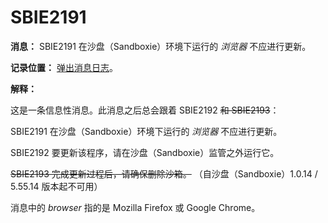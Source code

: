 # SBIE2191

**消息：** SBIE2191 在沙盘（Sandboxie）环境下运行的 _浏览器_ 不应进行更新。

**记录位置：** [弹出消息日志](PopupMessageLog.md)。

**解释：**

这是一条信息性消息。此消息之后总会跟着 SBIE2192 ~~和 SBIE2193~~：

SBIE2191 在沙盘（Sandboxie）环境下运行的 _浏览器_ 不应进行更新。

SBIE2192 要更新该程序，请在沙盘（Sandboxie）监管之外运行它。

~~SBIE2193 完成更新过程后，请确保删除沙箱。~~ （自沙盘（Sandboxie）1.0.14 / 5.55.14 版本起不可用）

消息中的 _browser_ 指的是 Mozilla Firefox 或 Google Chrome。
